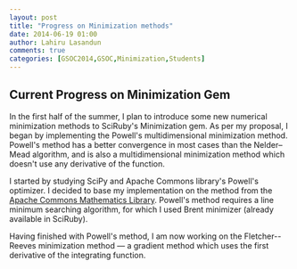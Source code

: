 ```yaml
---
layout: post
title: "Progress on Minimization methods"
date: 2014-06-19 01:00
author: Lahiru Lasandun
comments: true
categories: [GSOC2014,GSOC,Minimization,Students]
---
```

Current Progress on Minimization Gem
--------------------
In the first half of the summer, I plan to introduce some new numerical minimization methods to SciRuby's Minimization gem. As per my proposal, I began by implementing the Powell's multidimensional minimization method. Powell's method has a better convergence in most cases than the Nelder&ndash;Mead algorithm, and is also a multidimensional minimization method which doesn't use any derivative of the function.

I started by studying SciPy and Apache Commons library's Powell's optimizer. I decided to base my implementation on the method from the [Apache Commons Mathematics Library](http://commons.apache.org/proper/commons-math/). Powell's method requires a line minimum searching algorithm, for which I used Brent minimizer (already available in SciRuby).

Having finished with Powell's method, I am now working on the Fletcher--Reeves minimization method &mdash; a gradient method which uses the first derivative of the integrating function.
